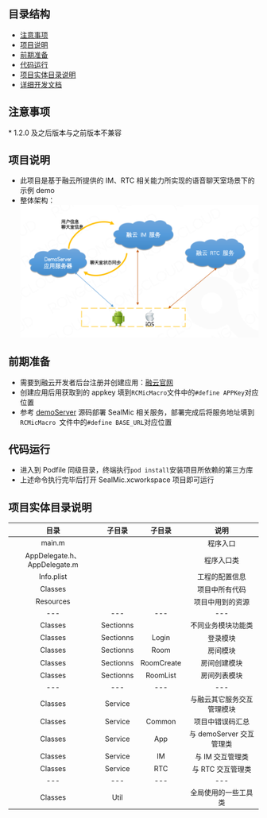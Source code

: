 ## 目录结构
* [注意事项](#1)
* [项目说明](#2)  
* [前期准备](#3)  
* [代码运行](#4)
* [项目实体目录说明](#5)
* [详细开发文档](./Documents/开发文档.md)

<h2 id='1'>注意事项</h2>
* 1.2.0 及之后版本与之前版本不兼容

<h2 id='2'>项目说明</h2>

* 此项目是基于融云所提供的 IM、RTC 相关能力所实现的语音聊天室场景下的示例 demo
* 整体架构：![整体架构](./Documents/Assets/architecture.png)

<h2 id='3'>前期准备</h2>

* 需要到融云开发者后台注册并创建应用：[融云官网](https://www.rongcloud.cn)
* 创建应用后用获取到的 appkey 填到`RCMicMacro`文件中的`#define APPKey`对应位置
* 参考 [demoServer](https://github.com/rongcloud/sealmic-server.git) 源码部署 SealMic 相关服务，部署完成后将服务地址填到`RCMicMacro `文件中的`#define BASE_URL`对应位置

<h2 id='4'>代码运行</h2>

* 进入到 Podfile 同级目录，终端执行`pod install`安装项目所依赖的第三方库
* 上述命令执行完毕后打开 SealMic.xcworkspace 项目即可运行

<h2 id='5'>项目实体目录说明</h2>

| 目录 | 子目录 | 子目录 | 说明 |
|:---:|:---:|:---:|:---:|
| main.m ||| 程序入口 |
| AppDelegate.h、AppDelegate.m||| 程序入口类 |
| Info.plist ||| 工程的配置信息 |
| Classes ||| 项目中所有代码 |
| Resources ||| 项目中用到的资源 |
| --- | --- | --- | --- |
| Classes | Sectionns || 不同业务模块功能类 |
| Classes | Sectionns | Login | 登录模块 |
| Classes | Sectionns | Room | 房间模块 |
| Classes | Sectionns | RoomCreate | 房间创建模块 |
| Classes | Sectionns | RoomList | 房间列表模块 |
| --- | --- | --- | --- |
| Classes | Service|| 与融云其它服务交互管理模块 |
| Classes | Service | Common | 项目中错误码汇总 |
| Classes | Service | App | 与 demoServer 交互管理类 |
| Classes | Service | IM | 与 IM 交互管理类 |
| Classes | Service | RTC | 与 RTC 交互管理类 |
| --- | --- | --- | --- |
| Classes | Util || 全局使用的一些工具类 |

